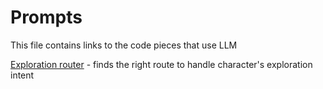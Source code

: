 # Prompts
This file contains links to the code pieces that use LLM

[Exploration router](src/story_master/phases/exploration.py) - finds the right route to handle 
character's exploration intent

